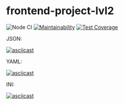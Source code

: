 # frontend-project-lvl2

![Node CI](https://github.com/alezi06/frontend-project-lvl2/workflows/Node%20CI/badge.svg)
[![Maintainability](https://api.codeclimate.com/v1/badges/311f219be8d447c1fd61/maintainability)](https://codeclimate.com/github/alezi06/frontend-project-lvl2/maintainability)
[![Test Coverage](https://api.codeclimate.com/v1/badges/311f219be8d447c1fd61/test_coverage)](https://codeclimate.com/github/alezi06/frontend-project-lvl2/test_coverage)

JSON:

[![asciicast](https://asciinema.org/a/qltNTmA5rquTojLPkUX4SpWlS.svg)](https://asciinema.org/a/qltNTmA5rquTojLPkUX4SpWlS)

YAML:

[![asciicast](https://asciinema.org/a/nmpcrwLjgUs7zljDKSC0V3PCw.svg)](https://asciinema.org/a/nmpcrwLjgUs7zljDKSC0V3PCw)

INI:

[![asciicast](https://asciinema.org/a/HJjdYyVzB7bk2wHANkdSbHhcw.svg)](https://asciinema.org/a/HJjdYyVzB7bk2wHANkdSbHhcw)
